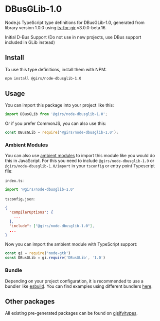 
# DBusGLib-1.0

Node.js TypeScript type definitions for DBusGLib-1.0, generated from library version 1.0.0 using [ts-for-gir](https://github.com/gjsify/ts-for-gir) v3.0.0-beta.16.

Initial D-Bus Support (Do not use in new projects, use DBus support included in GLib instead)

## Install

To use this type definitions, install them with NPM:
```bash
npm install @girs/node-dbusglib-1.0
```

## Usage

You can import this package into your project like this:
```ts
import DBusGLib from '@girs/node-dbusglib-1.0';
```

Or if you prefer CommonJS, you can also use this:
```ts
const DBusGLib = require('@girs/node-dbusglib-1.0');
```

### Ambient Modules

You can also use [ambient modules](https://github.com/gjsify/ts-for-gir/tree/main/packages/cli#ambient-modules) to import this module like you would do this in JavaScript.
For this you need to include `@girs/node-dbusglib-1.0` or `@girs/node-dbusglib-1.0/import` in your `tsconfig` or entry point Typescript file:

`index.ts`:
```ts
import '@girs/node-dbusglib-1.0'
```

`tsconfig.json`:
```json
{
  "compilerOptions": {
    ...
  },
  "include": ["@girs/node-dbusglib-1.0"],
  ...
}
```

Now you can import the ambient module with TypeScript support: 

```ts
const gi = require('node-gtk')
const DBusGLib = gi.require('DBusGLib', '1.0')
```


### Bundle

Depending on your project configuration, it is recommended to use a bundler like [esbuild](https://esbuild.github.io/). You can find examples using different bundlers [here](https://github.com/gjsify/ts-for-gir/tree/main/examples).

## Other packages

All existing pre-generated packages can be found on [gjsify/types](https://github.com/gjsify/types).

